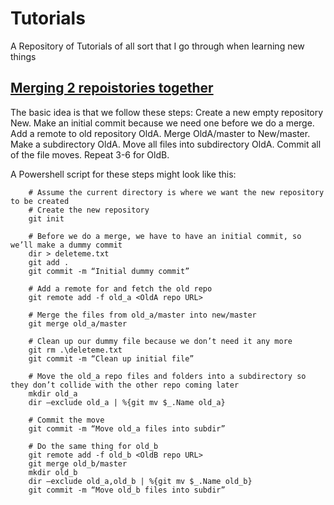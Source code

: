 # Tutorials
A Repository of Tutorials of all sort that I go through when learning new things


## [Merging 2 repoistories together](https://saintgimp.org/2013/01/22/merging-two-git-repositories-into-one-repository-without-losing-file-history/)


The basic idea is that we follow these steps:
	Create a new empty repository New.
	Make an initial commit because we need one before we do a merge.
	Add a remote to old repository OldA.
	Merge OldA/master to New/master.
	Make a subdirectory OldA.
	Move all files into subdirectory OldA.
	Commit all of the file moves.
	Repeat 3-6 for OldB.


A Powershell script for these steps might look like this:
```
	# Assume the current directory is where we want the new repository to be created
	# Create the new repository
	git init

	# Before we do a merge, we have to have an initial commit, so we’ll make a dummy commit
	dir > deleteme.txt
	git add .
	git commit -m “Initial dummy commit”

	# Add a remote for and fetch the old repo
	git remote add -f old_a <OldA repo URL>

	# Merge the files from old_a/master into new/master
	git merge old_a/master

	# Clean up our dummy file because we don’t need it any more
	git rm .\deleteme.txt
	git commit -m “Clean up initial file”

	# Move the old_a repo files and folders into a subdirectory so they don’t collide with the other repo coming later
	mkdir old_a
	dir –exclude old_a | %{git mv $_.Name old_a}

	# Commit the move
	git commit -m “Move old_a files into subdir”

	# Do the same thing for old_b
	git remote add -f old_b <OldB repo URL>
	git merge old_b/master
	mkdir old_b
	dir –exclude old_a,old_b | %{git mv $_.Name old_b}
	git commit -m “Move old_b files into subdir”
```


